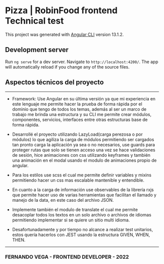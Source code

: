 # Pizza | RobinFood frontend Technical test

This project was generated with [Angular CLI](https://github.com/angular/angular-cli) version 13.1.2.

## Development server

Run `ng serve` for a dev server. Navigate to `http://localhost:4200/`. The app will automatically reload if you change any of the source files.

## Aspectos técnicos del proyecto
***

* Framework: Use Angular en su última versión ya que mi experiencia en este lenguaje me permite hacer la prueba de forma rápida por el dominio que tengo de todos los temas, además al ser un marco de trabajo me brinda una estructura y su CLI me permite crear módulos, componentes, servicios, interfaces entre otras estructuras base de forma rápida. 

* Desarrollé el proyecto utilizando LazyLoad(carga perezosa o por módulos) lo que agiliza la carga de módulos permitiendo ser cargados tan pronto carga la aplicación ya sea o no necesarios, use guards para proteger rutas que solo se tienen acceso una vez se hace validaciones de sesión, hice animaciones con css utilizando keyframes y también una animación en el modal usando el modulo de animaciones propio de angular.

* Para los estilos use scss el cual me permite definir variables y mixins permitiendo hacer un css mas escalable mantenible y entendible.

* En cuanto a la carga de información use observables de la librería rxjs que permite hacer uso de varias herramientas que facilitan el llamado y manejo de la data, en este caso del archivo JSON.

* Implemente también el modulo de translate el cual me permite desacoplar todos los textos en un solo archivo o archivos de idiomas permitiendo implementar si se quiere un sitio multi idioma.

* Desafortunadamente y por tiempo no alcance a realizar test unitarios, estos quería hacerlos con JEST usando la estructura GIVEN, WHEN, THEN.
***

### FERNANDO VEGA - FRONTEND DEVELOPER - 2022
